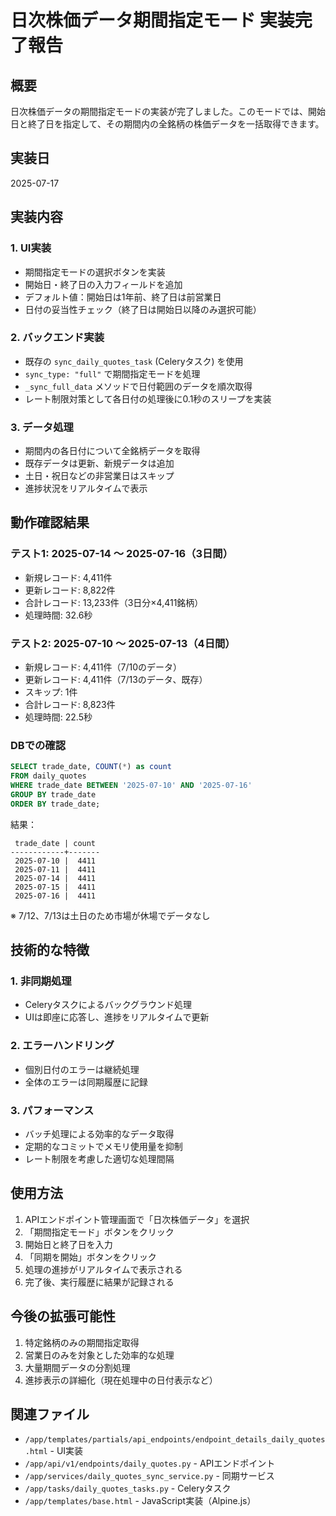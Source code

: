# 日次株価データ期間指定モード 実装完了報告

## 概要
日次株価データの期間指定モードの実装が完了しました。このモードでは、開始日と終了日を指定して、その期間内の全銘柄の株価データを一括取得できます。

## 実装日
2025-07-17

## 実装内容

### 1. UI実装
- 期間指定モードの選択ボタンを実装
- 開始日・終了日の入力フィールドを追加
- デフォルト値：開始日は1年前、終了日は前営業日
- 日付の妥当性チェック（終了日は開始日以降のみ選択可能）

### 2. バックエンド実装
- 既存の `sync_daily_quotes_task` (Celeryタスク) を使用
- `sync_type: "full"` で期間指定モードを処理
- `_sync_full_data` メソッドで日付範囲のデータを順次取得
- レート制限対策として各日付の処理後に0.1秒のスリープを実装

### 3. データ処理
- 期間内の各日付について全銘柄データを取得
- 既存データは更新、新規データは追加
- 土日・祝日などの非営業日はスキップ
- 進捗状況をリアルタイムで表示

## 動作確認結果

### テスト1: 2025-07-14 〜 2025-07-16（3日間）
- 新規レコード: 4,411件
- 更新レコード: 8,822件
- 合計レコード: 13,233件（3日分×4,411銘柄）
- 処理時間: 32.6秒

### テスト2: 2025-07-10 〜 2025-07-13（4日間）
- 新規レコード: 4,411件（7/10のデータ）
- 更新レコード: 4,411件（7/13のデータ、既存）
- スキップ: 1件
- 合計レコード: 8,823件
- 処理時間: 22.5秒

### DBでの確認
```sql
SELECT trade_date, COUNT(*) as count 
FROM daily_quotes 
WHERE trade_date BETWEEN '2025-07-10' AND '2025-07-16' 
GROUP BY trade_date 
ORDER BY trade_date;
```

結果：
```
 trade_date | count 
------------+-------
 2025-07-10 |  4411
 2025-07-11 |  4411
 2025-07-14 |  4411
 2025-07-15 |  4411
 2025-07-16 |  4411
```

※ 7/12、7/13は土日のため市場が休場でデータなし

## 技術的な特徴

### 1. 非同期処理
- Celeryタスクによるバックグラウンド処理
- UIは即座に応答し、進捗をリアルタイムで更新

### 2. エラーハンドリング
- 個別日付のエラーは継続処理
- 全体のエラーは同期履歴に記録

### 3. パフォーマンス
- バッチ処理による効率的なデータ取得
- 定期的なコミットでメモリ使用量を抑制
- レート制限を考慮した適切な処理間隔

## 使用方法

1. APIエンドポイント管理画面で「日次株価データ」を選択
2. 「期間指定モード」ボタンをクリック
3. 開始日と終了日を入力
4. 「同期を開始」ボタンをクリック
5. 処理の進捗がリアルタイムで表示される
6. 完了後、実行履歴に結果が記録される

## 今後の拡張可能性

1. 特定銘柄のみの期間指定取得
2. 営業日のみを対象とした効率的な処理
3. 大量期間データの分割処理
4. 進捗表示の詳細化（現在処理中の日付表示など）

## 関連ファイル
- `/app/templates/partials/api_endpoints/endpoint_details_daily_quotes.html` - UI実装
- `/app/api/v1/endpoints/daily_quotes.py` - APIエンドポイント
- `/app/services/daily_quotes_sync_service.py` - 同期サービス
- `/app/tasks/daily_quotes_tasks.py` - Celeryタスク
- `/app/templates/base.html` - JavaScript実装（Alpine.js）